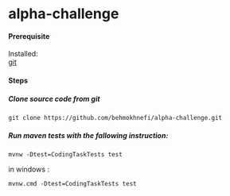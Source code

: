 # alpha-challenge


#### Prerequisite 

Installed:   
[git](https://www.digitalocean.com/community/tutorials/how-to-contribute-to-open-source-getting-started-with-git)   



#### Steps

##### Clone source code from git
```
git clone https://github.com/behmokhnefi/alpha-challenge.git
```

##### Run maven tests with the fallowing instruction: 
```
mvnw -Dtest=CodingTaskTests test
```

in windows : 

```
mvnw.cmd -Dtest=CodingTaskTests test
```


